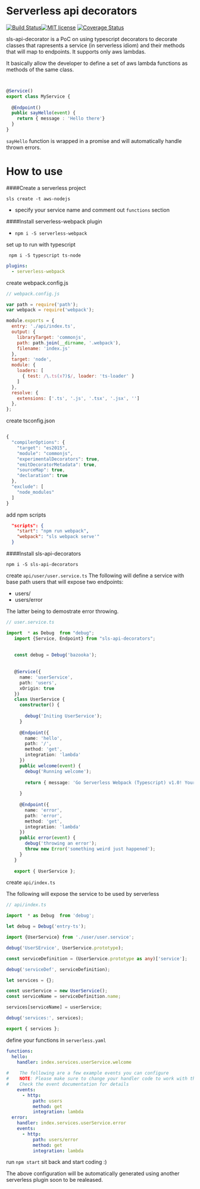 # Serverless api decorators
[![Build Status](https://travis-ci.org/davidecavaliere/serverless-api-decorators.svg?branch=master)](https://travis-ci.org/davidecavaliere/serverless-api-decorators)[![MIT license](http://img.shields.io/badge/license-MIT-brightgreen.svg)](http://opensource.org/licenses/MIT)
[![Coverage Status](https://coveralls.io/repos/github/{{github-user-name}}/{{github-app-name}}/badge.svg?branch=master)](https://coveralls.io/github/{{github-user-name}}/{{github-app-name}}?branch=master)

sls-api-decorator is a PoC on using typescript decorators to decorate classes that rapresents a service (in serverless idiom) and their methods that will map to endpoints. It supports only aws lambdas.

It basically allow the developer to define a set of aws lambda functions as methods of the same class.

```typescript


@Service()
export class MyService {
  
  @Endpoint()
  public sayHello(event) {
    return { message : 'Hello there'}
  }
}

```

`sayHello` function is wrapped in a promise and will automatically handle thrown errors.

# How to use

####Create a serverless project

``sls create -t aws-nodejs``

- specify your service name and comment out `functions` section

####Install serverless-webpack plugin

- `npm i -S serverless-webpack`

set up to run with typescript

```
 npm i -S typescript ts-node
```

```yaml
plugins:
  - serverless-webpack
```
create webpack.config.js

```js
// webpack.config.js

var path = require('path');
var webpack = require('webpack');

module.exports = {
  entry: './api/index.ts',
  output: {
    libraryTarget: 'commonjs',
    path: path.join(__dirname, '.webpack'),
    filename: 'index.js'
  },
  target: 'node',
  module: {
    loaders: [
      { test: /\.ts(x?)$/, loader: 'ts-loader' }
    ]
  },
  resolve: {
    extensions: ['.ts', '.js', '.tsx', '.jsx', '']
  },
};

```

create tsconfig.json

```js

{
  "compilerOptions": {
    "target": "es2015",
    "module": "commonjs",
    "experimentalDecorators": true,
    "emitDecoratorMetadata": true,
    "sourceMap": true,
    "declaration": true
  },
  "exclude": [
    "node_modules"
  ]
}
```

add npm scripts

```json
  "scripts": {
    "start": "npm run webpack",
    "webpack": "sls webpack serve'"
  } 
```

####Install sls-api-decorators

```npm i -S sls-api-decorators```

create `api/user/user.service.ts`
The following will define a service with base path users that will expose two endpoints:
- users/
- users/error

The latter being to demostrate error throwing.

```typescript
// user.service.ts

import  * as Debug  from "debug";
   import {Service, Endpoint} from "sls-api-decorators";
   
   
   const debug = Debug('bazooka');
   
   
   @Service({
     name: 'userService',
     path: 'users',
     xOrigin: true
   })
   class UserService {
     constructor() {
   
       debug('Initing UserService');
     }
   
     @Endpoint({
       name: 'hello',
       path: '/',
       method: 'get',
       integration: 'lambda'
     })
     public welcome(event) {
       debug('Running welcome');
   
       return { message: 'Go Serverless Webpack (Typescript) v1.0! Your function executed successfully!', event };
   
     }
   
     @Endpoint({
       name: 'error',
       path: 'error',
       method: 'get',
       integration: 'lambda'
     })
     public error(event) {
       debug('throwing an error');
       throw new Error('something weird just happened');
     }
   }
   
   export { UserService };
```

create `api/index.ts`

The following will expose the service to be used by serverless

```typescript
// api/index.ts

import  * as Debug  from 'debug';

let debug = Debug('entry-ts');

import {UserService} from './user/user.service';

debug('UserSErvice', UserService.prototype);

const serviceDefinition = (UserService.prototype as any)['service'];

debug('serviceDef', serviceDefinition);

let services = {};

const userService = new UserService();
const serviceName = serviceDefinition.name;

services[serviceName] = userService;

debug('services:', services);

export { services };
```

define your functions in `serverless.yaml`

```yaml
functions: 
  hello: 
    handler: index.services.userService.welcome 
 
#    The following are a few example events you can configure 
#    NOTE: Please make sure to change your handler code to work with those events 
#    Check the event documentation for details 
    events: 
      - http: 
          path: users 
          method: get 
          integration: lambda 
  error: 
    handler: index.services.userService.error 
    events:  
      - http: 
          path: users/error 
          method: get 
          integration: lambda 

```

run `npm start` sit back and start coding :)

The above configuration will be automatically generated using another serverless plugin soon to be realeased.

